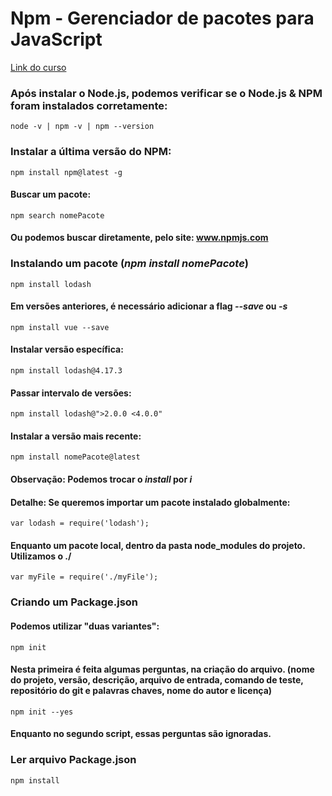 # Npm - Gerenciador de pacotes para JavaScript

[Link do curso](https://www.treinaweb.com.br/curso/npm-gerenciador-de-pacotes-para-javascript)

### Após instalar o **Node.js**, podemos verificar se o **Node.js & NPM** foram instalados corretamente:
```
node -v | npm -v | npm --version
```
### Instalar a última versão do NPM:
```
npm install npm@latest -g
```
#### Buscar um pacote:
```
npm search nomePacote
```
#### Ou podemos buscar diretamente, pelo site: www.npmjs.com

### Instalando um pacote (*npm install nomePacote*)
```
npm install lodash
```
#### Em versões anteriores, é necessário adicionar a flag *--save* ou *-s*
```
npm install vue --save
```
#### Instalar versão específica:
```
npm install lodash@4.17.3
```
#### Passar intervalo de versões:
```
npm install lodash@">2.0.0 <4.0.0"
```
#### Instalar a versão mais recente:
```
npm install nomePacote@latest
```
#### Observação: Podemos trocar o *install* por *i*
#### Detalhe: Se queremos importar um pacote instalado globalmente:
```
var lodash = require('lodash');
```
#### Enquanto um pacote local, dentro da pasta node_modules do projeto. Utilizamos o **./**
```
var myFile = require('./myFile');
```

### Criando um Package.json

#### Podemos utilizar "duas variantes":
```
npm init
```
#### Nesta primeira é feita algumas perguntas, na criação do arquivo. (nome do projeto, versão, descrição, arquivo de entrada, comando de teste, repositório do git e palavras chaves, nome do autor e licença)
```
npm init --yes
```
#### Enquanto no segundo script, essas perguntas são ignoradas.

### Ler arquivo Package.json
```
npm install
```
